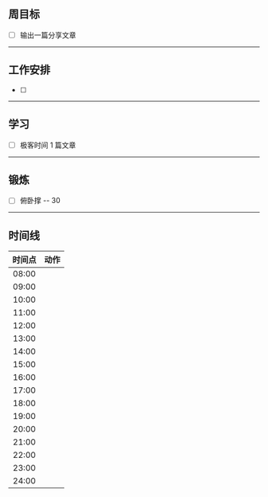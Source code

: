 ## 周目标

- [ ] 输出一篇分享文章

----

## 工作安排

- [ ] 

---

## 学习

- [ ] 极客时间 1 篇文章

-----

## 锻炼

- [ ] 俯卧撑 -- 30

---

## 时间线

|时间点|动作|
|:---:|:---:|
|08:00||
|09:00||
|10:00||
|11:00||
|12:00||
|13:00||
|14:00||
|15:00||
|16:00||
|17:00||
|18:00||
|19:00||
|20:00||
|21:00||
|22:00||
|23:00||
|24:00||


